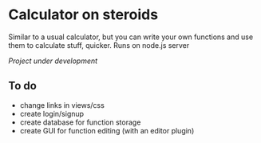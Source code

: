 # Calculator on steroids
Similar to a usual calculator, but you can write your own functions and use them to calculate stuff, quicker.
Runs on node.js server

*Project under development*

## To do
* change links in views/css
* create login/signup
* create database for function storage
* create GUI for function editing (with an editor plugin)
